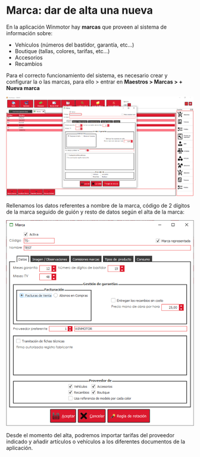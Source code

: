 # Marca: dar de alta una nueva

En la aplicación Winmotor hay **marcas** que proveen al sistema de información sobre:

* Vehículos (números del bastidor, garantía, etc...)
* Boutique (tallas, colores, tarifas, etc...)
* Accesorios
* Recambios

Para el correcto funcionamiento del sistema, es necesario crear y configurar la o las marcas, para ello > entrar en **Maestros > Marcas > + Nueva marca**

![](<../.gitbook/assets/image (404).png>)

Rellenamos los datos referentes a nombre de la marca, código de 2 dígitos de la marca seguido de guión y resto de datos según el alta de la marca:

![](<../.gitbook/assets/image (406).png>)

Desde el momento del alta, podremos importar tarifas del proveedor indicado y añadir artículos o vehículos a los diferentes documentos de la aplicación.
